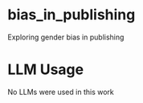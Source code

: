 # bias_in_publishing
Exploring gender bias in publishing

# LLM Usage
No LLMs were used in this work
